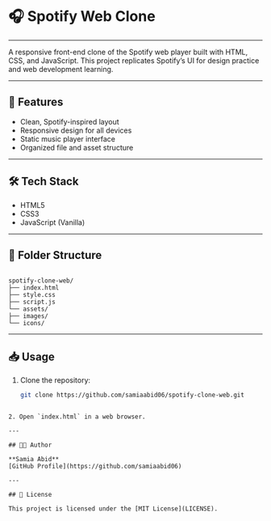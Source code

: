 # 🎧 Spotify Web Clone
---

A responsive front-end clone of the Spotify web player built with HTML, CSS, and JavaScript. This project replicates Spotify’s UI for design practice and web development learning.

---

## 🚀 Features

- Clean, Spotify-inspired layout
- Responsive design for all devices
- Static music player interface
- Organized file and asset structure

---

## 🛠️ Tech Stack

- HTML5  
- CSS3  
- JavaScript (Vanilla)

---

## 📁 Folder Structure

```

spotify-clone-web/
├── index.html
├── style.css
├── script.js
└── assets/
├── images/
└── icons/

````

---

## 📥 Usage

1. Clone the repository:
   ```bash
   git clone https://github.com/samiaabid06/spotify-clone-web.git
````

2. Open `index.html` in a web browser.

---

## 👩‍💻 Author

**Samia Abid**
[GitHub Profile](https://github.com/samiaabid06)

---

## 📄 License

This project is licensed under the [MIT License](LICENSE).


